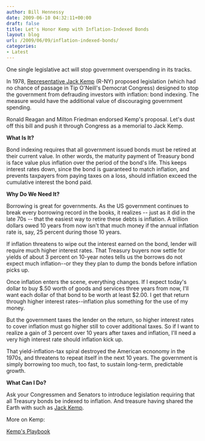 ```yaml
---
author: Bill Hennessy
date: 2009-06-10 04:32:11+00:00
draft: false
title: Let's Honor Kemp with Inflation-Indexed Bonds
layout: blog
url: /2009/06/09/inflation-indexed-bonds/
categories:
- Latest
---
```


One single legislative act will stop government overspending in its tracks.

 

In 1978, [Representative Jack Kemp](https://article.nationalreview.com/?q=NWQyNWEyODdjNmQ0ZmFlNDE5MzY3ZGM4N2E4OGRmZjc=) (R-NY) proposed legislation (which had no chance of passage in Tip O'Neill's Democrat Congress) designed to stop the government from defrauding investors with inflation: bond indexing. The measure would have the additional value of discouraging government spending.

 

Ronald Reagan and Milton Friedman endorsed Kemp's proposal. Let's dust off this bill and push it through Congress as a memorial to Jack Kemp.

 

**What Is It?**

 

Bond indexing requires that all government issued bonds must be retired at their current value. In other words, the maturity payment of Treasury bond is face value plus inflation over the period of the bond's life. This keeps interest rates down, since the bond is guaranteed to match inflation, and prevents taxpayers from paying taxes on a loss, should inflation exceed the cumulative interest the bond paid.

 

**Why Do We Need It?**

 

Borrowing is great for governments. As the US government continues to break every borrowing record in the books, it realizes -- just as it did in the late 70s -- that the easiest way to retire these debts is inflation. A trillion dollars owed 10 years from now isn't that much money if the annual inflation rate is, say, 25 percent during those 10 years.

 

If inflation threatens to wipe out the interest earned on the bond, lender will require much higher interest rates. That Treasury buyers now settle for yields of about 3 percent on 10-year notes tells us the borrows do not expect much inflation--or they they plan to dump the bonds before inflation picks up.

 

Once inflation enters the scene, everything changes. If I expect today's dollar to buy $.50 worth of goods and services three years from now, I'll want each dollar of that bond to be worth at least $2.00. I get that return through higher interest rates--inflation plus something for the use of my money.

 

But the government taxes the lender on the return, so higher interest rates to cover inflation must go higher still to cover additional taxes. So if I want to realize a gain of 3 percent over 10 years after taxes and inflation, I'll need a very high interest rate should inflation kick up.

 

That yield-inflation-tax spiral destroyed the American ecnonomy in the 1970s, and threatens to repeat itself in the next 10 years. The government is simply borrowing too much, too fast, to sustain long-term, predictable growth.

 

**What Can I Do?**

 

Ask your Congressmen and Senators to introduce legislation requiring that all Treasury bonds be indexed to inflation. And treasure having shared the Earth with such as [Jack Kemp](https://article.nationalreview.com/?q=NjMyZDNjY2M1ODRlYTQyOTZhM2ZiMjQ0ZTgxZjQ1ODc=).

 

More on Kemp:

 

[Kemp's Playbook](https://nrd.nationalreview.com/article/?q=ODA1YWE3YTYwMjQ4OGExYjhhNGY3OTM4ZDRkOTg1ZmE=)
